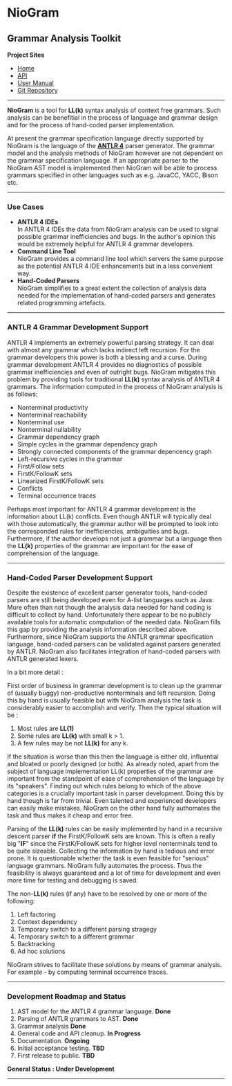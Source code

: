 ﻿# **NioGram**
## Grammar Analysis Toolkit

**Project Sites**

* [Home](https://niogram.github.io/niogram/)
* [API](https://niogram.github.io/niogram/apidocs)
* [User Manual](https://niogram.github.io/niogram/NioGram_User_Manual.pdf)
* [Git Repository](https://github.com/niogram/niogram)

---

**NioGram** is a tool for **LL(k)** syntax analysis of 
context free grammars. Such analysis can be benefitial
in the process of language and grammar design and for
the process of hand-coded parser implementation.

At present the grammar specification language directly
supported by NioGram is the language of the
[**ANTLR 4**](http://www.antlr.org/) parser generator.
The grammar model and the analysis methods of NioGram
however are not dependent on the grammar specification
language. If an appropriate parser to the NioGram AST
model is implemented then NioGram will be able to process
grammars specified in other languages such as e.g. JavaCC,
YACC, Bison etc.

---

### Use Cases
* **ANTLR 4 IDEs**  
In ANTLR 4 IDEs the data from NioGram analysis can be used
to signal possible grammar inefficiencies and bugs. In the
author's opinion this would be extremely helpful for
ANTLR 4 grammar developers.
* **Command Line Tool**  
NioGram provides a command line tool which servers the
same purpose as the potential ANTLR 4 IDE enhancements
but in a less convenient way.
* **Hand-Coded Parsers**  
NioGram simplifies to a great extent the collection
of analysis data needed for the implementation of
hand-coded parsers and generates related programming
artefacts.

---

### ANTLR 4 Grammar Development Support
ANTLR 4 implements an extremely powerful parsing strategy.
It can deal with almost any grammar which lacks indirect
left recursion. For the grammar developers this power is
both a blessing and a curse. During grammar development
ANTLR 4 provides no diagnostics of possible grammar
inefficiencies and even of outright bugs. NioGram
mitigates this problem by providing tools for traditional
**LL(k)** syntax analysis of ANTLR 4 grammars. The
information computed in the process of NioGram analysis is
as follows:

* Nonterminal productivity
* Nonterminal reachability
* Nonterminal use
* Nonterminal nullability
* Grammar dependency graph
* Simple cycles in the grammar dependency graph
* Strongly connected components of the grammar depencency graph
* Left-recursive cycles in the grammar
* First/Follow sets
* FirstK/FollowK sets
* Linearized FirstK/FollowK sets
* Conflicts
* Terminal occurrence traces

Perhaps most important for ANTLR 4 grammar development is
the information about LL(k) conflicts. Even though ANTLR will
typically deal with those automatically, the grammar author
will be prompted to look into the corresponded rules for
inefficiencies, ambiguities and bugs. Furthermore, if the
author develops not just a grammar but a language then the
**LL(k)** properties of the grammar are important for the ease
of comprehension of the language.

---

### Hand-Coded Parser Development Support

Despite the existence of excellent parser generator tools,
hand-coded parsers are still being developed even for
A-list languages such as Java. More often than not though
the analysis data needed for hand coding is
difficult to collect by hand. Unfortunately there
appear to be no publicly available tools for automatic
computation of the needed data. NioGram fills this gap by
providing the analysis information described above. Furthermore, since NioGram supports the ANTLR grammar
specification language, hand-coded parsers can be
validated against parsers generated by ANTLR.
NioGram also facilitates integration of hand-coded
parsers with ANTLR generated lexers.

In a bit more detail :

First order of business in grammar development is to clean
up the grammar of (usually buggy) non-productive 
nonterminals and left recursion. Doing this by hand is
usually feasible but with NioGram analysis the task is
considerably easier to accomplish and verify. Then the
typical situation will be :

1. Most rules are **LL(1)**
2. Some rules are **LL(k)** with small k > 1.
3. A few rules may be not **LL(k)** for any k.

If the situation is worse than this then the language
is either old, influential and bloated or poorly designed
(or both). As already noted, apart from the subject of
language implementation LL(k) properties of the grammar
are important from the standpoint of ease of comprehension
of the language by its "speakers". Finding out which
rules belong to which of the above categories is a
crucially important task in parser development. Doing
this by hand though is far from trivial. Even talented
and experienced developers can easily make mistakes.
NioGram on the other hand fully authomates the task and
thus makes it cheap and error free.

Parsing of the **LL(k)** rules can be easily implemented
by hand in a recursive descent parser **if** the
FirstK/FollowK sets are known. This is often a
really big "**IF**" since the FirstK/FollowK sets for
higher level nonterminals tend to be quite sizeable.
Collecting the information by hand is tedious and
error prone. It is questionable whether the task
is even feasible for "serious" language grammars. NioGram
fully automates the process. Thus the feasibility is
always guaranteed and a lot of time for development and
even more time for testing and debugging is saved.

The non-**LL(k)** rules (if any)  have to be resolved by
one or more of the following:

1. Left factoring
2. Context dependency
2. Temporary switch to a different parsing stragegy
3. Temporary switch to a different grammar
4. Backtracking
5. Ad hoc solutions

NioGram strives to facilitate these solutions by means of
grammar analysis. For example - by computing terminal
occurrence traces.

---

### Development Roadmap and Status
1. AST model for the ANTLR 4 grammar language. **Done**
2. Parsing of ANTLR grammars to AST. **Done**
3. Grammar analysis **Done**
4. General code and API cleanup. **In Progress**
5. Documentation. **Ongoing** 
6. Initial acceptance testing. **TBD**
7. First release to public. **TBD**

**General Status : Under Development**

---
